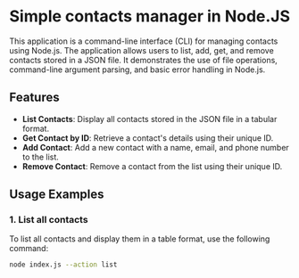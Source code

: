 # Simple contacts manager in Node.JS

This application is a command-line interface (CLI) for managing contacts using Node.js. The application allows users to list, add, get, and remove contacts stored in a JSON file. It demonstrates the use of file operations, command-line argument parsing, and basic error handling in Node.js.

## Features

- **List Contacts**: Display all contacts stored in the JSON file in a tabular format.
- **Get Contact by ID**: Retrieve a contact's details using their unique ID.
- **Add Contact**: Add a new contact with a name, email, and phone number to the list.
- **Remove Contact**: Remove a contact from the list using their unique ID.

## Usage Examples

### 1. List all contacts

To list all contacts and display them in a table format, use the following command:

```bash
node index.js --action list
```
